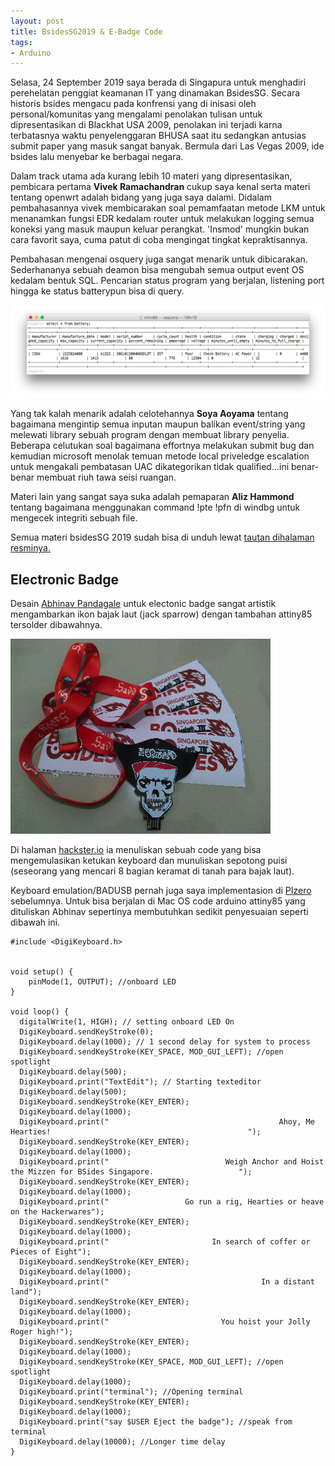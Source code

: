 ```yaml
---
layout: post
title: BsidesSG2019 & E-Badge Code
tags:
- Arduino
---
```


Selasa, 24 September 2019 saya berada di Singapura untuk menghadiri perehelatan penggiat keamanan IT yang dinamakan BsidesSG. Secara historis bsides mengacu pada konfrensi yang di inisasi oleh personal/komunitas yang mengalami penolakan tulisan untuk dipresentasikan di Blackhat USA 2009, penolakan ini terjadi karna terbatasnya waktu penyelenggaran BHUSA saat itu sedangkan antusias submit paper yang masuk sangat banyak. Bermula dari Las Vegas 2009, ide bsides lalu menyebar ke berbagai negara.

Dalam track utama ada kurang lebih 10 materi yang dipresentasikan, pembicara pertama **Vivek Ramachandran** cukup saya kenal serta materi tentang openwrt adalah bidang yang juga saya dalami. Didalam pembahasannya vivek membicarakan soal pemamfaatan metode LKM untuk menanamkan fungsi EDR kedalam router untuk melakukan logging semua koneksi yang masuk maupun keluar perangkat. 'Insmod' mungkin bukan cara favorit saya, cuma patut di coba mengingat tingkat kepraktisannya.

Pembahasan mengenai osquery juga sangat menarik untuk dibicarakan. Sederhananya sebuah deamon bisa mengubah semua output event OS kedalam bentuk SQL. Pencarian status program yang berjalan, listening port hingga ke status batterypun bisa di query.

![alt text](/images/osquery_battery.png "osquery")

Yang tak kalah menarik adalah celotehannya **Soya Aoyama** tentang bagaimana mengintip semua inputan maupun balikan event/string yang melewati library sebuah program dengan membuat library penyelia. Beberapa celutukan soal bagaimana effortnya melakukan submit bug dan kemudian microsoft menolak temuan metode local priveledge escalation untuk mengakali pembatasan UAC dikategorikan tidak qualified...ini benar-benar membuat riuh tawa seisi ruangan.

Materi lain yang sangat saya suka adalah pemaparan **Aliz Hammond** tentang bagaimana menggunakan command !pte !pfn di windbg untuk mengecek integriti sebuah file.

Semua materi bsidesSG 2019 sudah bisa di unduh lewat [tautan dihalaman resminya.](https://bsidessg.org/archives)

Electronic Badge
-
Desain [Abhinav Pandagale](https://twitter.com/TweetsFromPanda) untuk electonic badge sangat artistik mengambarkan ikon bajak laut (jack sparrow) dengan tambahan attiny85 tersolder dibawahnya. 

![alt text](/images/bsides_badges.jpg "pirates")

Di halaman [hackster.io](https://www.hackster.io/HacksFromPanda/pirates-of-the-singapore-bay-b9af0a) ia menuliskan sebuah code yang bisa mengemulasikan ketukan keyboard dan munuliskan sepotong puisi (seseorang yang mencari 8 bagian keramat di tanah para bajak laut).

Keyboard emulation/BADUSB pernah juga saya implementasion di [PIzero](https://www.youtube.com/watch?v=t7nV5bEDogM) sebelumnya. Untuk bisa berjalan di Mac OS code arduino attiny85 yang dituliskan Abhinav sepertinya membutuhkan sedikit penyesuaian seperti dibawah ini.

```
#include <DigiKeyboard.h>


void setup() {
    pinMode(1, OUTPUT); //onboard LED
}

void loop() {
  digitalWrite(1, HIGH); // setting onboard LED On
  DigiKeyboard.sendKeyStroke(0);
  DigiKeyboard.delay(1000); // 1 second delay for system to process
  DigiKeyboard.sendKeyStroke(KEY_SPACE, MOD_GUI_LEFT); //open spotlight
  DigiKeyboard.delay(500);
  DigiKeyboard.print("TextEdit"); // Starting texteditor
  DigiKeyboard.delay(500);
  DigiKeyboard.sendKeyStroke(KEY_ENTER);
  DigiKeyboard.delay(1000);
  DigiKeyboard.print("                                      Ahoy, Me Hearties!                                            ");
  DigiKeyboard.sendKeyStroke(KEY_ENTER);
  DigiKeyboard.delay(1000);
  DigiKeyboard.print("                          Weigh Anchor and Hoist the Mizzen for BSides Singapore.                   ");
  DigiKeyboard.sendKeyStroke(KEY_ENTER);
  DigiKeyboard.delay(1000);
  DigiKeyboard.print("                 Go run a rig, Hearties or heave on the Hackerwares");
  DigiKeyboard.sendKeyStroke(KEY_ENTER);
  DigiKeyboard.delay(1000);
  DigiKeyboard.print("                       In search of coffer or Pieces of Eight");
  DigiKeyboard.sendKeyStroke(KEY_ENTER);
  DigiKeyboard.delay(1000);
  DigiKeyboard.print("                                  In a distant land");
  DigiKeyboard.sendKeyStroke(KEY_ENTER);
  DigiKeyboard.delay(1000);
  DigiKeyboard.print("                         You hoist your Jolly Roger high!");
  DigiKeyboard.sendKeyStroke(KEY_ENTER);
  DigiKeyboard.delay(1000);
  DigiKeyboard.sendKeyStroke(KEY_SPACE, MOD_GUI_LEFT); //open spotlight
  DigiKeyboard.delay(1000);
  DigiKeyboard.print("terminal"); //Opening terminal
  DigiKeyboard.sendKeyStroke(KEY_ENTER);
  DigiKeyboard.delay(1000);
  DigiKeyboard.print("say $USER Eject the badge"); //speak from terminal
  DigiKeyboard.delay(10000); //Longer time delay
}
```
